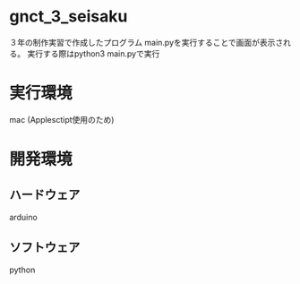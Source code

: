 # gnct_3_seisaku
３年の制作実習で作成したプログラム
main.pyを実行することで画面が表示される。
実行する際はpython3 main.pyで実行

# 実行環境
mac (Applesctipt使用のため)

# 開発環境
## ハードウェア
arduino
## ソフトウェア
python

